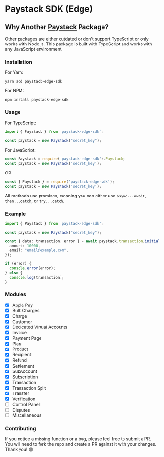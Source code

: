 # Paystack SDK (Edge)

## Why Another [Paystack](https://paystack.com) Package?

Other packages are either outdated or don't support TypeScript or only works with Node.js. This package is built with TypeScript and works with any JavaScript environment.

### Installation

For Yarn:

```sh
yarn add paystack-edge-sdk
```

For NPM:

```sh
npm install paystack-edge-sdk
```

### Usage

For TypeScript:

```typescript
import { Paystack } from 'paystack-edge-sdk';

const paystack = new Paystack("secret_key");
```

For JavaScript:

```javascript
const Paystack = require('paystack-edge-sdk').Paystack;
const paystack = new Paystack('secret_key');
```

OR

```javascript
const { Paystack } = require('paystack-edge-sdk');
const paystack = new Paystack('secret_key');
```

All methods use promises, meaning you can either use `async...await`, `then...catch`, or `try...catch`.

### Example

```typescript
import { Paystack } from 'paystack-edge-sdk';

const paystack = new Paystack("secret_key");

const { data: transaction, error } = await paystack.transaction.initialize({
  amount: 10000,
  email: "email@example.com",
});

if (error) {
  console.error(error);
} else {
  console.log(transaction);
}
```

### Modules

- [x] Apple Pay
- [x] Bulk Charges
- [x] Charge
- [x] Customer
- [x] Dedicated Virtual Accounts
- [x] Invoice
- [x] Payment Page
- [x] Plan
- [x] Product
- [x] Recipient
- [x] Refund
- [x] Settlement
- [x] SubAccount
- [x] Subscription
- [x] Transaction
- [x] Transaction Split
- [x] Transfer
- [x] Verification
- [ ] Control Panel
- [ ] Disputes
- [ ] Miscellaneous

### Contributing

If you notice a missing function or a bug, please feel free to submit a PR. You will need to fork the repo and create a PR against it with your changes.  
Thank you! :smile:
